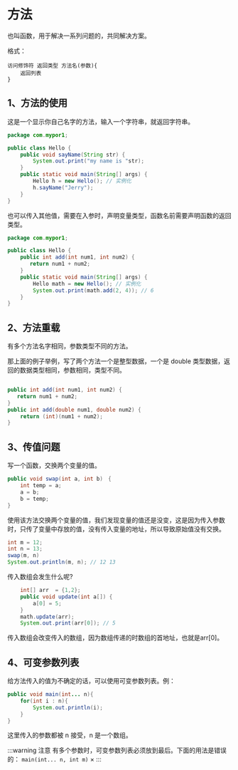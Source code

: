 # 方法

也叫函数，用于解决一系列问题的，共同解决方案。

格式：

```
访问修饰符 返回类型 方法名(参数){
    返回列表
}
```

## 1、方法的使用


这是一个显示你自己名字的方法，输入一个字符串，就返回字符串。

```java 
package com.mypor1;

public class Hello {
    public void sayName(String str) {
        System.out.print("my name is "str);
    }
    public static void main(String[] args) {
        Hello h = new Hello(); // 实例化
        h.sayName("Jerry"); 
    }
}
```

也可以传入其他值，需要在入参时，声明变量类型，函数名前需要声明函数的返回类型。

```java 
package com.mypor1;

public class Hello {
    public int add(int num1, int num2) {
       return num1 + num2;
    }
    public static void main(String[] args) {
        Hello math = new Hello(); // 实例化
        System.out.print(math.add(2, 4)); // 6
    }
}
```

## 2、方法重载

有多个方法名字相同，参数类型不同的方法。

那上面的例子举例，写了两个方法一个是整型数据，一个是 double 类型数据，返回的数据类型相同，参数相同，类型不同。

```java

public int add(int num1, int num2) {
   return num1 + num2;
}
public int add(double num1, double num2) {
    return (int)(num1 + num2);
}
```

## 3、传值问题

写一个函数，交换两个变量的值。

```java 
public void swap(int a, int b)　{
    int temp = a;
    a = b;
    b = temp;
}
```

使用该方法交换两个变量的值，我们发现变量的值还是没变，这是因为传入参数时，只传了变量中存放的值，没有传入变量的地址，所以导致原始值没有交换。

```java
int m = 12;
int n = 13;
swap(m, n)
System.out.println(m, n); // 12 13
```

传入数组会发生什么呢?

```java
    int[] arr  = {1,2};
    public void update(int a[]) {
        a[0] = 5;
    }
    math.update(arr);
    System.out.print(arr[0]); // 5
```

传入数组会改变传入的数组，因为数组传递的时数组的首地址，也就是arr[0]。

## 4、可变参数列表

给方法传入的值为不确定的话，可以使用可变参数列表。例：

```java
public void main(int... n){
    for(int i : n){
        System.out.println(i);
    }
}
```

这里传入的参数都被 n 接受，n 是一个数组。

:::warning 注意
有多个参数时，可变参数列表必须放到最后。下面的用法是错误的：
`main(int... n, int m)` ×
:::

<comment-comment/> 
